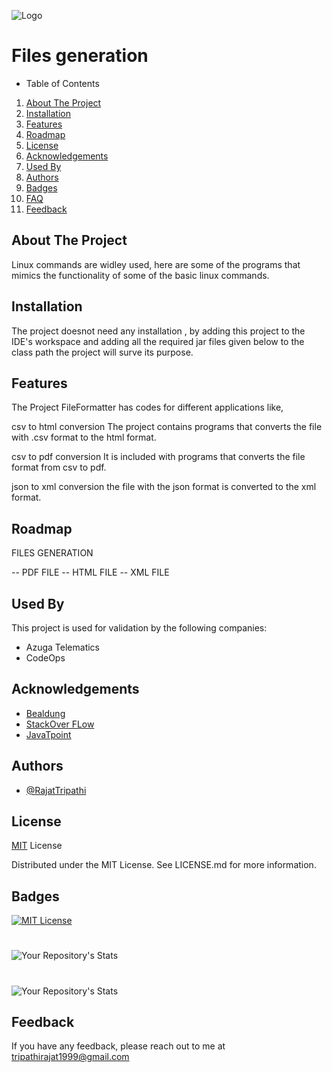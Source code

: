 
![Logo](https://www.softwaretestinghelp.com/wp-content/qa/uploads/2020/04/Linux-Commands.png)

# Files generation

- Table of Contents

1. [About The Project](##About-The-Project)
2. [Installation](##Installation)
5. [Features](##Features)
7. [Roadmap](##Roadmap)
8. [License](##License)
9. [Acknowledgements](##Acknowledgements)
10. [Used By](##Used-By)
11. [Authors](##Authors)
12. [Badges](##Badges)
13. [FAQ](##FAQ)
14. [Feedback](##Feedback)

## About The Project
Linux commands are widley used, here are some of the programs that mimics the functionality of some of the basic linux commands.

## Installation

The project doesnot need any installation , by adding this project to the IDE's workspace and adding all the required jar files given below to the class path the project will surve its purpose.


## Features

The Project FileFormatter has codes for different applications like,

csv to html conversion The project contains programs that converts the file with .csv format to the html format.

csv to pdf conversion It is included with programs that converts the file format from csv to pdf.

json to xml conversion the file with the json format is converted to the xml format.

## Roadmap
 
FILES GENERATION

-- PDF FILE
-- HTML FILE
-- XML FILE

## Used By

This project is used for validation by the following companies:

- Azuga Telematics
- CodeOps



## Acknowledgements

 - [Bealdung ](https://www.baeldung.com/java-tutorial)
 - [StackOver FLow](https://stackoverflow.com/)
 - [JavaTpoint](https://www.javatpoint.com/)



## Authors

- [@RajatTripathi](https://github.com/LokanathLoki/AzugaTrainingCodes/tree/main)



## License

[MIT](https://choosealicense.com/licenses/mit/) License 

Distributed under the MIT License. See LICENSE.md for more information.


## Badges


[![MIT License](https://img.shields.io/badge/License-MIT-green.svg)](https://choosealicense.com/licenses/mit/)
#

![Your Repository's Stats](https://github-readme-stats.vercel.app/api/top-langs/?username=LokanathLoki&theme=blue-green)
#
![Your Repository's Stats](https://github-readme-stats.vercel.app/api?username=LokanathLoki&show_icons=true)




## Feedback

If you have any feedback, please reach out to me at tripathirajat1999@gmail.com


